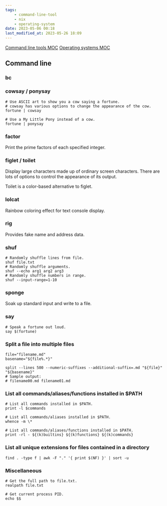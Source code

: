 ```yaml
---
tags:
    - command-line-tool
    - nix
    - operating-system
date: 2023-05-06 00:18
last_modified_at: 2023-05-26 18:09
---
```


[Command line tools MOC](Command%20line%20tools%20MOC.md)
[Operating systems MOC](Operating%20systems%20MOC.md)

## Command line

### bc



### cowsay / ponysay

```shell
# Use ASCII art to show you a cow saying a fortune.
# cowsay has various options to change the appearance of the cow.
fortune | cowsay

# Use a My Little Pony instead of a cow.
fortune | ponysay
```

### factor

Print the prime factors of each specified integer.

### figlet / toilet

Display large characters made up of ordinary screen characters. There are lots of options to control the appearance of its output.

Toilet is a color-based alternative to figlet.

### lolcat

Rainbow coloring effect for text console display.

### rig

Provides fake name and address data.

### shuf

```shell
# Randomly shuffle lines from file.
shuf file.txt
# Randomly shuffle arguments.
shuf --echo arg1 arg2 arg3
# Randomly shuffle numbers in range.
shuf --input-range=1-10
```

### sponge

Soak up standard input and write to a file.

### say

```shell
# Speak a fortune out loud.
say $(fortune)
```

### Split a file into multiple files

```shell
file="filename.md"
basename="${file%.*}"

split --lines 500 --numeric-suffixes --additional-suffix=.md "${file}" "${basename}"
# Sample output:
# filename00.md filename01.md
```

### List all commands/aliases/functions installed in $PATH

```shell
# List all commands installed in $PATH.
print -l $commands

# List all commands/aliases installed in $PATH.
whence -m \*

# List all commands/aliases/functions installed in $PATH.
print -rl - ${(k)builtins} ${(k)functions} ${(k)commands}
```

### List all unique extensions for files contained in a directory

```shell
find . -type f | awk -F "." '{ print $(NF) }' | sort -u
```

### Miscellaneous

```shell
# Get the full path to file.txt.
realpath file.txt

# Get current process PID.
echo $$
```
